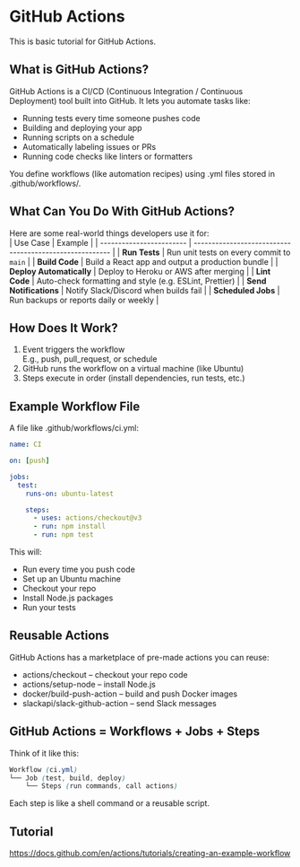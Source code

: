 # GitHub Actions
This is basic tutorial for GitHub Actions.<br>

## What is GitHub Actions?
GitHub Actions is a CI/CD (Continuous Integration / Continuous Deployment) tool built into GitHub. It lets you automate tasks like:<br>
- Running tests every time someone pushes code<br>
- Building and deploying your app<br>
- Running scripts on a schedule<br>
- Automatically labeling issues or PRs<br>
- Running code checks like linters or formatters<br>

You define workflows (like automation recipes) using .yml files stored in .github/workflows/.<br>

## What Can You Do With GitHub Actions?
Here are some real-world things developers use it for:<br>
| Use Case                 | Example                                                 |
| ------------------------ | ------------------------------------------------------- |
| **Run Tests**            | Run unit tests on every commit to `main`                |
| **Build Code**           | Build a React app and output a production bundle        |
| **Deploy Automatically** | Deploy to Heroku or AWS after merging                   |
| **Lint Code**            | Auto-check formatting and style (e.g. ESLint, Prettier) |
| **Send Notifications**   | Notify Slack/Discord when builds fail                   |
| **Scheduled Jobs**       | Run backups or reports daily or weekly                  |

## How Does It Work?
1. Event triggers the workflow<br>
E.g., push, pull_request, or schedule<br>
2. GitHub runs the workflow on a virtual machine (like Ubuntu)<br>
3. Steps execute in order (install dependencies, run tests, etc.)<br>

## Example Workflow File
A file like .github/workflows/ci.yml:<br>
```yaml
name: CI

on: [push]

jobs:
  test:
    runs-on: ubuntu-latest

    steps:
      - uses: actions/checkout@v3
      - run: npm install
      - run: npm test
```
This will:
- Run every time you push code<br>
- Set up an Ubuntu machine<br>
- Checkout your repo<br>
- Install Node.js packages<br>
- Run your tests<br>

## Reusable Actions
GitHub Actions has a marketplace of pre-made actions you can reuse:<br>
- actions/checkout – checkout your repo code<br>
- actions/setup-node – install Node.js<br>
- docker/build-push-action – build and push Docker images<br>
- slackapi/slack-github-action – send Slack messages<br>

##  GitHub Actions = Workflows + Jobs + Steps
Think of it like this:<br>
```scss
Workflow (ci.yml)
└── Job (test, build, deploy)
    └── Steps (run commands, call actions)
```
Each step is like a shell command or a reusable script.<br>

## Tutorial
https://docs.github.com/en/actions/tutorials/creating-an-example-workflow
